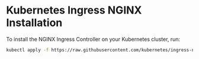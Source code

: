 # Kubernetes Ingress NGINX Installation

To install the NGINX Ingress Controller on your Kubernetes cluster, run:

```sh
kubectl apply -f https://raw.githubusercontent.com/kubernetes/ingress-nginx/controller-v1.13.3/deploy/static/provider/cloud/deploy.yaml
```
